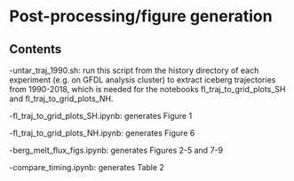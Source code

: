 # Post-processing/figure generation

## Contents

-untar_traj_1990.sh:
run this script from the history directory of each experiment (e.g. on GFDL analysis cluster) to extract iceberg trajectories from 1990-2018, which is needed for the notebooks fl_traj_to_grid_plots_SH and fl_traj_to_grid_plots_NH.

-fl_traj_to_grid_plots_SH.ipynb:
generates Figure 1

-fl_traj_to_grid_plots_NH.ipynb:
generates Figure 6

-berg_melt_flux_figs.ipynb:
generates Figures 2-5 and 7-9

-compare_timing.ipynb:
generates Table 2